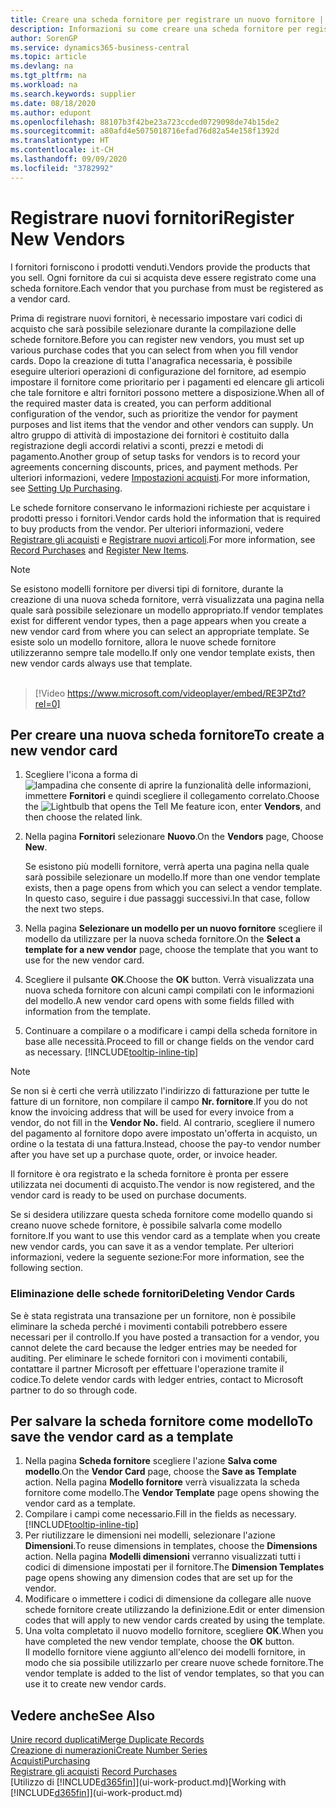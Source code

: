 ```yaml
---
title: Creare una scheda fornitore per registrare un nuovo fornitore | Documenti Microsoft
description: Informazioni su come creare una scheda fornitore per registrare un nuovo fornitore.
author: SorenGP
ms.service: dynamics365-business-central
ms.topic: article
ms.devlang: na
ms.tgt_pltfrm: na
ms.workload: na
ms.search.keywords: supplier
ms.date: 08/18/2020
ms.author: edupont
ms.openlocfilehash: 88107b3f42be23a723ccded0729098de74b15de2
ms.sourcegitcommit: a80afd4e5075018716efad76d82a54e158f1392d
ms.translationtype: HT
ms.contentlocale: it-CH
ms.lasthandoff: 09/09/2020
ms.locfileid: "3782992"
---
```

# <a name="register-new-vendors"></a><span data-ttu-id="ff944-103">Registrare nuovi fornitori</span><span class="sxs-lookup"><span data-stu-id="ff944-103">Register New Vendors</span></span>

<span data-ttu-id="ff944-104">I fornitori forniscono i prodotti venduti.</span><span class="sxs-lookup"><span data-stu-id="ff944-104">Vendors provide the products that you sell.</span></span> <span data-ttu-id="ff944-105">Ogni fornitore da cui si acquista deve essere registrato come una scheda fornitore.</span><span class="sxs-lookup"><span data-stu-id="ff944-105">Each vendor that you purchase from must be registered as a vendor card.</span></span>

<span data-ttu-id="ff944-106">Prima di registrare nuovi fornitori, è necessario impostare vari codici di acquisto che sarà possibile selezionare durante la compilazione delle schede fornitore.</span><span class="sxs-lookup"><span data-stu-id="ff944-106">Before you can register new vendors, you must set up various purchase codes that you can select from when you fill vendor cards.</span></span> <span data-ttu-id="ff944-107">Dopo la creazione di tutta l'anagrafica necessaria, è possibile eseguire ulteriori operazioni di configurazione del fornitore, ad esempio impostare il fornitore come prioritario per i pagamenti ed elencare gli articoli che tale fornitore e altri fornitori possono mettere a disposizione.</span><span class="sxs-lookup"><span data-stu-id="ff944-107">When all of the required master data is created, you can perform additional configuration of the vendor, such as prioritize the vendor for payment purposes and list items that the vendor and other vendors can supply.</span></span> <span data-ttu-id="ff944-108">Un altro gruppo di attività di impostazione dei fornitori è costituito dalla registrazione degli accordi relativi a sconti, prezzi e metodi di pagamento.</span><span class="sxs-lookup"><span data-stu-id="ff944-108">Another group of setup tasks for vendors is to record your agreements concerning discounts, prices, and payment methods.</span></span> <span data-ttu-id="ff944-109">Per ulteriori informazioni, vedere [Impostazioni acquisti](purchasing-setup-purchasing.md).</span><span class="sxs-lookup"><span data-stu-id="ff944-109">For more information, see [Setting Up Purchasing](purchasing-setup-purchasing.md).</span></span>

<span data-ttu-id="ff944-110">Le schede fornitore conservano le informazioni richieste per acquistare i prodotti presso i fornitori.</span><span class="sxs-lookup"><span data-stu-id="ff944-110">Vendor cards hold the information that is required to buy products from the vendor.</span></span> <span data-ttu-id="ff944-111">Per ulteriori informazioni, vedere [Registrare gli acquisti](purchasing-how-record-purchases.md) e [Registrare nuovi articoli](inventory-how-register-new-items.md).</span><span class="sxs-lookup"><span data-stu-id="ff944-111">For more information, see [Record Purchases](purchasing-how-record-purchases.md) and [Register New Items](inventory-how-register-new-items.md).</span></span>

> [!NOTE]  
> <span data-ttu-id="ff944-112">Se esistono modelli fornitore per diversi tipi di fornitore, durante la creazione di una nuova scheda fornitore, verrà visualizzata una pagina nella quale sarà possibile selezionare un modello appropriato.</span><span class="sxs-lookup"><span data-stu-id="ff944-112">If vendor templates exist for different vendor types, then a page appears when you create a new vendor card from where you can select an appropriate template.</span></span> <span data-ttu-id="ff944-113">Se esiste solo un modello fornitore, allora le nuove schede fornitore utilizzeranno sempre tale modello.</span><span class="sxs-lookup"><span data-stu-id="ff944-113">If only one vendor template exists, then new vendor cards always use that template.</span></span>
<br><br>  

> [!Video https://www.microsoft.com/videoplayer/embed/RE3PZtd?rel=0]

## <a name="to-create-a-new-vendor-card"></a><span data-ttu-id="ff944-114">Per creare una nuova scheda fornitore</span><span class="sxs-lookup"><span data-stu-id="ff944-114">To create a new vendor card</span></span>

1. <span data-ttu-id="ff944-115">Scegliere l'icona a forma di ![lampadina che consente di aprire la funzionalità delle informazioni](media/ui-search/search_small.png "Informazioni sull'operazione che si desidera eseguire"), immettere **Fornitori** e quindi scegliere il collegamento correlato.</span><span class="sxs-lookup"><span data-stu-id="ff944-115">Choose the ![Lightbulb that opens the Tell Me feature](media/ui-search/search_small.png "Tell me what you want to do") icon, enter **Vendors**, and then choose the related link.</span></span>  
2. <span data-ttu-id="ff944-116">Nella pagina **Fornitori** selezionare **Nuovo**.</span><span class="sxs-lookup"><span data-stu-id="ff944-116">On the **Vendors** page, Choose **New**.</span></span>

    <span data-ttu-id="ff944-117">Se esistono più modelli fornitore, verrà aperta una pagina nella quale sarà possibile selezionare un modello.</span><span class="sxs-lookup"><span data-stu-id="ff944-117">If more than one vendor template exists, then a page opens from which you can select a vendor template.</span></span> <span data-ttu-id="ff944-118">In questo caso, seguire i due passaggi successivi.</span><span class="sxs-lookup"><span data-stu-id="ff944-118">In that case, follow the next two steps.</span></span>
3. <span data-ttu-id="ff944-119">Nella pagina **Selezionare un modello per un nuovo fornitore** scegliere il modello da utilizzare per la nuova scheda fornitore.</span><span class="sxs-lookup"><span data-stu-id="ff944-119">On the **Select a template for a new vendor** page, choose the template that you want to use for the new vendor card.</span></span>
4. <span data-ttu-id="ff944-120">Scegliere il pulsante **OK**.</span><span class="sxs-lookup"><span data-stu-id="ff944-120">Choose the **OK** button.</span></span> <span data-ttu-id="ff944-121">Verrà visualizzata una nuova scheda fornitore con alcuni campi compilati con le informazioni del modello.</span><span class="sxs-lookup"><span data-stu-id="ff944-121">A new vendor card opens with some fields filled with information from the template.</span></span>
5. <span data-ttu-id="ff944-122">Continuare a compilare o a modificare i campi della scheda fornitore in base alle necessità.</span><span class="sxs-lookup"><span data-stu-id="ff944-122">Proceed to fill or change fields on the vendor card as necessary.</span></span> [!INCLUDE[tooltip-inline-tip](includes/tooltip-inline-tip_md.md)]

> [!NOTE]  
> <span data-ttu-id="ff944-123">Se non si è certi che verrà utilizzato l'indirizzo di fatturazione per tutte le fatture di un fornitore, non compilare il campo **Nr. fornitore**.</span><span class="sxs-lookup"><span data-stu-id="ff944-123">If you do not know the invoicing address that will be used for every invoice from a vendor, do not fill in the **Vendor No.** field.</span></span> <span data-ttu-id="ff944-124">Al contrario, scegliere il numero del pagamento al fornitore dopo avere impostato un'offerta in acquisto, un ordine o la testata di una fattura.</span><span class="sxs-lookup"><span data-stu-id="ff944-124">Instead, choose the pay-to vendor number after you have set up a purchase quote, order, or invoice header.</span></span>

<span data-ttu-id="ff944-125">Il fornitore è ora registrato e la scheda fornitore è pronta per essere utilizzata nei documenti di acquisto.</span><span class="sxs-lookup"><span data-stu-id="ff944-125">The vendor is now registered, and the vendor card is ready to be used on purchase documents.</span></span>

<span data-ttu-id="ff944-126">Se si desidera utilizzare questa scheda fornitore come modello quando si creano nuove schede fornitore, è possibile salvarla come modello fornitore.</span><span class="sxs-lookup"><span data-stu-id="ff944-126">If you want to use this vendor card as a template when you create new vendor cards, you can save it as a vendor template.</span></span> <span data-ttu-id="ff944-127">Per ulteriori informazioni, vedere la seguente sezione:</span><span class="sxs-lookup"><span data-stu-id="ff944-127">For more information, see the following section.</span></span>

### <a name="deleting-vendor-cards"></a><span data-ttu-id="ff944-128">Eliminazione delle schede fornitori</span><span class="sxs-lookup"><span data-stu-id="ff944-128">Deleting Vendor Cards</span></span>
<span data-ttu-id="ff944-129">Se è stata registrata una transazione per un fornitore, non è possibile eliminare la scheda perché i movimenti contabili potrebbero essere necessari per il controllo.</span><span class="sxs-lookup"><span data-stu-id="ff944-129">If you have posted a transaction for a vendor, you cannot delete the card because the ledger entries may be needed for auditing.</span></span> <span data-ttu-id="ff944-130">Per eliminare le schede fornitori con i movimenti contabili, contattare il partner Microsoft per effettuare l'operazione tramite il codice.</span><span class="sxs-lookup"><span data-stu-id="ff944-130">To delete vendor cards with ledger entries, contact to Microsoft partner to do so through code.</span></span>

## <a name="to-save-the-vendor-card-as-a-template"></a><span data-ttu-id="ff944-131">Per salvare la scheda fornitore come modello</span><span class="sxs-lookup"><span data-stu-id="ff944-131">To save the vendor card as a template</span></span>
1. <span data-ttu-id="ff944-132">Nella pagina **Scheda fornitore** scegliere l'azione **Salva come modello**.</span><span class="sxs-lookup"><span data-stu-id="ff944-132">On the **Vendor Card** page, choose the **Save as Template** action.</span></span> <span data-ttu-id="ff944-133">Nella pagina **Modello fornitore** verrà visualizzata la scheda fornitore come modello.</span><span class="sxs-lookup"><span data-stu-id="ff944-133">The **Vendor Template** page opens showing the vendor card as a template.</span></span>
2. <span data-ttu-id="ff944-134">Compilare i campi come necessario.</span><span class="sxs-lookup"><span data-stu-id="ff944-134">Fill in the fields as necessary.</span></span> [!INCLUDE[tooltip-inline-tip](includes/tooltip-inline-tip_md.md)]
3. <span data-ttu-id="ff944-135">Per riutilizzare le dimensioni nei modelli, selezionare l'azione **Dimensioni**.</span><span class="sxs-lookup"><span data-stu-id="ff944-135">To reuse dimensions in templates, choose the **Dimensions** action.</span></span> <span data-ttu-id="ff944-136">Nella pagina **Modelli dimensioni** verranno visualizzati tutti i codici di dimensione impostati per il fornitore.</span><span class="sxs-lookup"><span data-stu-id="ff944-136">The **Dimension Templates** page opens showing any dimension codes that are set up for the vendor.</span></span>
4. <span data-ttu-id="ff944-137">Modificare o immettere i codici di dimensione da collegare alle nuove schede fornitore create utilizzando la definizione.</span><span class="sxs-lookup"><span data-stu-id="ff944-137">Edit or enter dimension codes that will apply to new vendor cards created by using the template.</span></span>
5. <span data-ttu-id="ff944-138">Una volta completato il nuovo modello fornitore, scegliere **OK**.</span><span class="sxs-lookup"><span data-stu-id="ff944-138">When you have completed the new vendor template, choose the **OK** button.</span></span>  
   <span data-ttu-id="ff944-139">Il modello fornitore viene aggiunto all'elenco dei modelli fornitore, in modo che sia possibile utilizzarlo per creare nuove schede fornitore.</span><span class="sxs-lookup"><span data-stu-id="ff944-139">The vendor template is added to the list of vendor templates, so that you can use it to create new vendor cards.</span></span>

## <a name="see-also"></a><span data-ttu-id="ff944-140">Vedere anche</span><span class="sxs-lookup"><span data-stu-id="ff944-140">See Also</span></span>
[<span data-ttu-id="ff944-141">Unire record duplicati</span><span class="sxs-lookup"><span data-stu-id="ff944-141">Merge Duplicate Records</span></span>](sales-how-merge-duplicate-records.md)  
[<span data-ttu-id="ff944-142">Creazione di numerazioni</span><span class="sxs-lookup"><span data-stu-id="ff944-142">Create Number Series</span></span>](ui-create-number-series.md)  
[<span data-ttu-id="ff944-143">Acquisti</span><span class="sxs-lookup"><span data-stu-id="ff944-143">Purchasing</span></span>](purchasing-manage-purchasing.md)  
<span data-ttu-id="ff944-144">[Registrare gli acquisti](purchasing-how-record-purchases.md) </span><span class="sxs-lookup"><span data-stu-id="ff944-144">[Record Purchases](purchasing-how-record-purchases.md) </span></span>  
<span data-ttu-id="ff944-145">[Utilizzo di [!INCLUDE[d365fin](includes/d365fin_md.md)]](ui-work-product.md)</span><span class="sxs-lookup"><span data-stu-id="ff944-145">[Working with [!INCLUDE[d365fin](includes/d365fin_md.md)]](ui-work-product.md)</span></span>  
